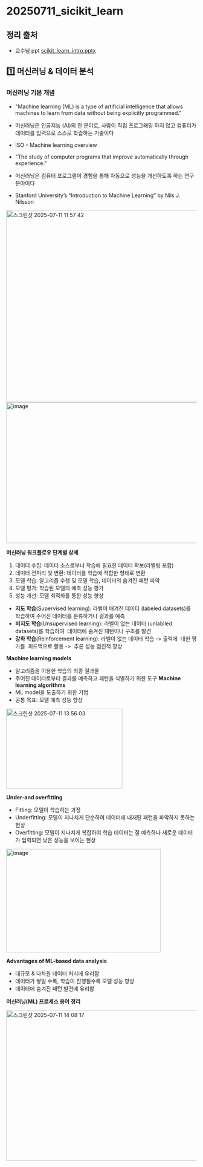 # 20250711_sicikit_learn

## **정리 출처**
- 교수님 ppt [scikit_learn_intro.pptx](./scikit_learn_intro.pptx)

## 1️⃣ 머신러닝 & 데이터 분석
### 머신러닝 기본 개념
- "Machine learning (ML) is a type of artificial intelligence that allows machines to learn from data without being explicitly programmed."
- 머신러닝은 인공지능 (AI)의 한 분야로, 사람이 직접 프로그래밍 하지 않고 컴퓨터가 데이터를 입력으로 스스로 학습하는 기술이다 
- ISO – Machine learning overview

- "The study of computer programs that improve automatically through experience."
- 머신러닝은 컴퓨터 프로그램이 경험을 통해 자동으로 성능을 개선하도록 하는 연구 분야이다 
- Stanford University’s “Introduction to Machine Learning” by Nils J. Nilsson 

<img width="902" height="508" alt="스크린샷 2025-07-11 11 57 42" src="https://github.com/user-attachments/assets/674e216a-fbbe-4484-96af-d47bedfc86b6" />

<img width="807" height="373" alt="image" src="https://github.com/user-attachments/assets/c3b5cacb-0a38-45f8-a5b1-462257f85b0e" />

**머신러닝 워크플로우 단계별 상세**
1. 데이터 수집: 데이터 소스로부너 학습에 필요한 데이터 확보(라벨링 포함)
2. 데이터 전처리 및 변환: 데이터를 학습에 적합한 형태로 변환
3. 모델 학습: 알고리즘 수행 및 모델 학습, 데이터의 숨겨진 패턴 파악
4. 모델 평가: 학습된 모델의 예측 성능 평가
5. 성능 개선: 모델 최적화를 통한 성능 향상

- **지도 학습**(Supervised learning): 라벨이 매겨진 데이터 (labeled datasets)를 학습하여 주어진 데이터를 분류하거나 결과를 예측
- **비지도 학습**(Unsupervised learning): 라벨이 없는 데이터 (unlablled datasets)를 학습하여  데이터에 숨겨진 패턴이나 구조를 발견
- **강화 학습**(Reinforcement learning): 라벨이 없는 데이터 학습 -> 출력에  대한 평가를  피드백으로 활용 ->  추론 성능 점진적 향상

**Machine learning models**
- 알고리즘을 이용한 학습의  최종 결과물 
- 주어진 데이터로부터 결과를 예측하고 패턴을 식별하기 위한 도구 
 **Machine learning algorithms**
- ML model을 도출하기 위한 기법 
- 공통 목표: 모델 예측 성능 향상
  
<img width="307" height="212" alt="스크린샷 2025-07-11 13 56 03" src="https://github.com/user-attachments/assets/4894230b-ab89-46c8-8e16-ffdfce25f4fb" />

**Under-and overfitting**
- Fitting: 모델이 학습하는 과정
- Underfitting: 모델이 지나치게 단순하여 데이터에 내재된 패턴을 파악하지 못하는 현상 
- Overfitting: 모델이 지나치게 복잡하여 학습 데이터는 잘 예측하나 새로운 데이터가 입력되면 낮은 성능을 보이는 현상

<img width="409" height="274" alt="image" src="https://github.com/user-attachments/assets/61bc237d-d7a9-4ce2-b694-8ee6742065c7" />

**Advantages of ML-based data analysis**
- 대규모 & 다차원 데이터 처리에 유리함 
- 데이터가 쌓일 수록, 학습이 진행될수록 모델 성능 향상
- 데이터에 숨겨진 패턴 발견에 유리함 

**머신러닝(ML) 프로세스 용어 정리**

<img width="745" height="398" alt="스크린샷 2025-07-11 14 08 17" src="https://github.com/user-attachments/assets/f3914270-017f-4a75-9af3-d44978dd43e1" />


